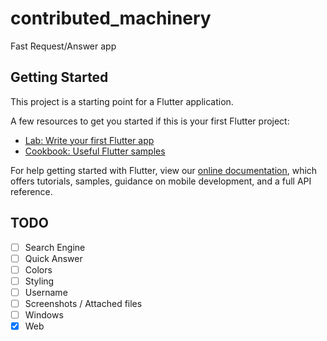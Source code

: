 # contributed_machinery

Fast Request/Answer app

## Getting Started

This project is a starting point for a Flutter application.

A few resources to get you started if this is your first Flutter project:

- [Lab: Write your first Flutter app](https://flutter.dev/docs/get-started/codelab)
- [Cookbook: Useful Flutter samples](https://flutter.dev/docs/cookbook)

For help getting started with Flutter, view our
[online documentation](https://flutter.dev/docs), which offers tutorials,
samples, guidance on mobile development, and a full API reference.

## TODO

- [ ] Search Engine
- [ ] Quick Answer
- [ ] Colors
- [ ] Styling
- [ ] Username
- [ ] Screenshots / Attached files
- [ ] Windows
- [x] Web
